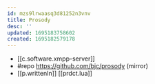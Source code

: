 ```yaml
---
id: mzs9lrwaasq3d81252n3vnv
title: Prosody
desc: ''
updated: 1695183758602
created: 1695182579178
---
```


- [[c.software.xmpp-server]]
- #repo https://github.com/bjc/prosody (mirror)
- [[p.writtenIn]] [[prdct.lua]]